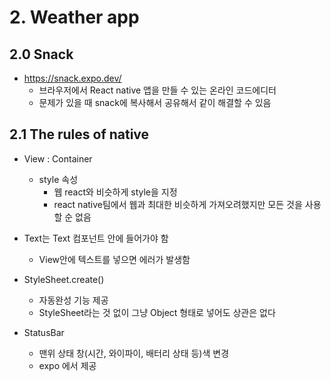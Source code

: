# 2. Weather app

## 2.0 Snack

- https://snack.expo.dev/
  - 브라우저에서 React native 앱을 만들 수 있는 온라인 코드에디터
  - 문제가 있을 때 snack에 복사해서 공유해서 같이 해결할 수 있음

## 2.1 The rules of native

- View : Container

  - style 속성
    - 웹 react와 비슷하게 style을 지정
    - react native팀에서 웹과 최대한 비슷하게 가져오려했지만 모든 것을 사용할 순 없음

- Text는 Text 컴포넌트 안에 들어가야 함

  - View안에 텍스트를 넣으면 에러가 발생함

- StyleSheet.create()

  - 자동완성 기능 제공
  - StyleSheet라는 것 없이 그냥 Object 형태로 넣어도 상관은 없다

- StatusBar
  - 맨위 상태 창(시간, 와이파이, 배터리 상태 등)색 변경
  - expo 에서 제공
